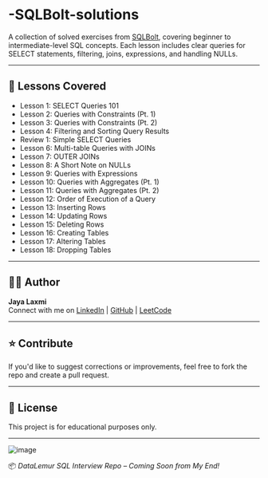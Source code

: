 # -SQLBolt-solutions
A collection of solved exercises from [SQLBolt](https://sqlbolt.com/), covering beginner to intermediate-level SQL concepts. Each lesson includes clear queries for SELECT statements, filtering, joins, expressions, and handling NULLs.

---

## 📂 Lessons Covered
- Lesson 1: SELECT Queries 101
- Lesson 2: Queries with Constraints (Pt. 1)
- Lesson 3: Queries with Constraints (Pt. 2)
- Lesson 4: Filtering and Sorting Query Results
- Review 1: Simple SELECT Queries
- Lesson 6: Multi-table Queries with JOINs
- Lesson 7: OUTER JOINs
- Lesson 8: A Short Note on NULLs
- Lesson 9: Queries with Expressions
- Lesson 10: Queries with Aggregates (Pt. 1)
- Lesson 11: Queries with Aggregates (Pt. 2)
- Lesson 12: Order of Execution of a Query
- Lesson 13: Inserting Rows
- Lesson 14: Updating Rows
- Lesson 15: Deleting Rows
- Lesson 16: Creating Tables
- Lesson 17: Altering Tables
- Lesson 18: Dropping Tables
---

## 🙋‍♀️ Author
**Jaya Laxmi**  
Connect with me on [LinkedIn](http://www.linkedin.com/in/jayalaxmi211) | [GitHub](https://github.com/Jaya511laxmi) | [LeetCode](https://leetcode.com/u/Jaya511laxmi/) 

---

## ⭐️ Contribute
If you'd like to suggest corrections or improvements, feel free to fork the repo and create a pull request.

---

## 📄 License
This project is for educational purposes only.

---

![image](https://github.com/user-attachments/assets/163b284f-c8f5-43fd-af5e-1bd4f2da8b2a)

📦 *DataLemur SQL Interview Repo – Coming Soon from My End!*
